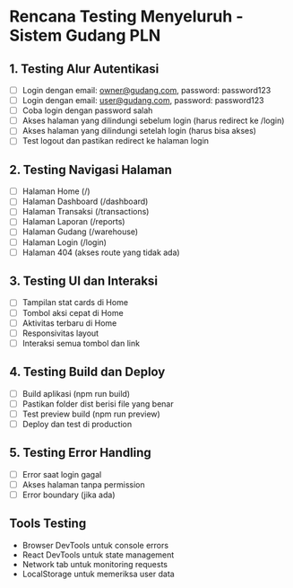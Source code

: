 # Rencana Testing Menyeluruh - Sistem Gudang PLN

## 1. Testing Alur Autentikasi
- [ ] Login dengan email: owner@gudang.com, password: password123
- [ ] Login dengan email: user@gudang.com, password: password123
- [ ] Coba login dengan password salah
- [ ] Akses halaman yang dilindungi sebelum login (harus redirect ke /login)
- [ ] Akses halaman yang dilindungi setelah login (harus bisa akses)
- [ ] Test logout dan pastikan redirect ke halaman login

## 2. Testing Navigasi Halaman
- [ ] Halaman Home (/)
- [ ] Halaman Dashboard (/dashboard)
- [ ] Halaman Transaksi (/transactions)
- [ ] Halaman Laporan (/reports)
- [ ] Halaman Gudang (/warehouse)
- [ ] Halaman Login (/login)
- [ ] Halaman 404 (akses route yang tidak ada)

## 3. Testing UI dan Interaksi
- [ ] Tampilan stat cards di Home
- [ ] Tombol aksi cepat di Home
- [ ] Aktivitas terbaru di Home
- [ ] Responsivitas layout
- [ ] Interaksi semua tombol dan link

## 4. Testing Build dan Deploy
- [ ] Build aplikasi (npm run build)
- [ ] Pastikan folder dist berisi file yang benar
- [ ] Test preview build (npm run preview)
- [ ] Deploy dan test di production

## 5. Testing Error Handling
- [ ] Error saat login gagal
- [ ] Akses halaman tanpa permission
- [ ] Error boundary (jika ada)

## Tools Testing
- Browser DevTools untuk console errors
- React DevTools untuk state management
- Network tab untuk monitoring requests
- LocalStorage untuk memeriksa user data
